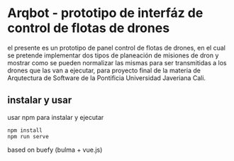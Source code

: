 # Arqbot - prototipo de interfáz de control de flotas de drones

el presente es un prototipo de panel control de flotas de drones, en el cual se pretende implementar dos tipos de planeación de misiones de dron y mostrar como se pueden normalizar las mismas para ser transmitidas a los drones que las van a ejecutar, para proyecto final de la materia de Arqutectura de Software de la Pontificia Universidad Javeriana Cali.

## instalar y usar

usar npm para instalar y ejecutar

```
npm install
npm run serve
```

based on buefy (bulma + vue.js)